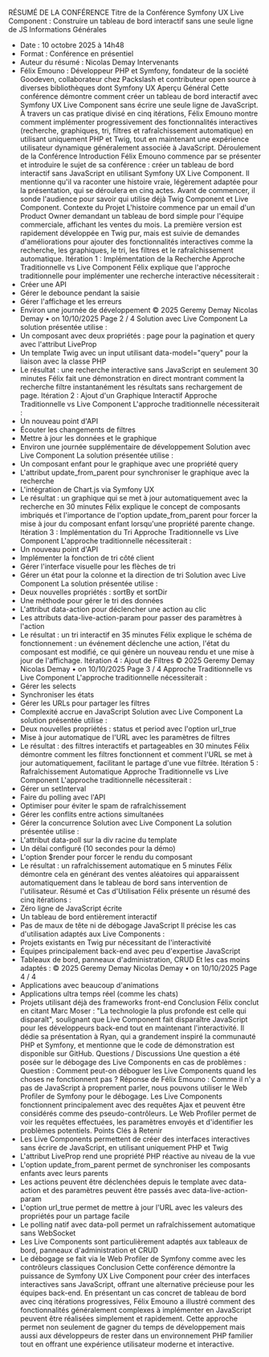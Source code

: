 RÉSUMÉ DE LA CONFÉRENCE
Titre de la Conférence
Symfony UX Live Component : Construire un tableau de bord interactif sans une seule ligne de JS
Informations Générales
- Date : 10 octobre 2025 à 14h48
- Format : Conférence en présentiel
- Auteur du résumé : Nicolas Demay
Intervenants
- Félix Emouno : Développeur PHP et Symfony, fondateur de la société Goodeven, collaborateur chez Packslash et
contributeur open source à diverses bibliothèques dont Symfony UX
Aperçu Général
Cette conférence démontre comment créer un tableau de bord interactif avec Symfony UX Live Component sans écrire une
seule ligne de JavaScript. À travers un cas pratique divisé en cinq itérations, Félix Emouno montre comment implémenter
progressivement des fonctionnalités interactives (recherche, graphiques, tri, filtres et rafraîchissement automatique) en
utilisant uniquement PHP et Twig, tout en maintenant une expérience utilisateur dynamique généralement associée à
JavaScript.
Déroulement de la Conférence
Introduction
Félix Emouno commence par se présenter et introduire le sujet de sa conférence : créer un tableau de bord interactif sans
JavaScript en utilisant Symfony UX Live Component. Il mentionne qu'il va raconter une histoire vraie, légèrement adaptée
pour la présentation, qui se déroulera en cinq actes. Avant de commencer, il sonde l'audience pour savoir qui utilise déjà
Twig Component et Live Component.
Contexte du Projet
L'histoire commence par un email d'un Product Owner demandant un tableau de bord simple pour l'équipe commerciale,
affichant les ventes du mois. La première version est rapidement développée en Twig pur, mais est suivie de demandes
d'améliorations pour ajouter des fonctionnalités interactives comme la recherche, les graphiques, le tri, les filtres et le
rafraîchissement automatique.
Itération 1 : Implémentation de la Recherche
Approche Traditionnelle vs Live Component
Félix explique que l'approche traditionnelle pour implémenter une recherche interactive nécessiterait :
- Créer une API
- Gérer le debounce pendant la saisie
- Gérer l'affichage et les erreurs
- Environ une journée de développement
© 2025 Geremy
Demay Nicolas Demay
• on 10/10/2025 Page 2 / 4
Solution avec Live Component
La solution présentée utilise :
- Un composant avec deux propriétés : page pour la pagination et query avec l'attribut LiveProp
- Un template Twig avec un input utilisant data-model="query" pour la liaison avec la classe PHP
- Le résultat : une recherche interactive sans JavaScript en seulement 30 minutes
Félix fait une démonstration en direct montrant comment la recherche filtre instantanément les résultats sans
rechargement de page.
Itération 2 : Ajout d'un Graphique Interactif
Approche Traditionnelle vs Live Component
L'approche traditionnelle nécessiterait :
- Un nouveau point d'API
- Écouter les changements de filtres
- Mettre à jour les données et le graphique
- Environ une journée supplémentaire de développement
Solution avec Live Component
La solution présentée utilise :
- Un composant enfant pour le graphique avec une propriété query
- L'attribut update_from_parent pour synchroniser le graphique avec la recherche
- L'intégration de Chart.js via Symfony UX
- Le résultat : un graphique qui se met à jour automatiquement avec la recherche en 30 minutes
Félix explique le concept de composants imbriqués et l'importance de l'option update_from_parent pour forcer la mise à
jour du composant enfant lorsqu'une propriété parente change.
Itération 3 : Implémentation du Tri
Approche Traditionnelle vs Live Component
L'approche traditionnelle nécessiterait :
- Un nouveau point d'API
- Implémenter la fonction de tri côté client
- Gérer l'interface visuelle pour les flèches de tri
- Gérer un état pour la colonne et la direction de tri
Solution avec Live Component
La solution présentée utilise :
- Deux nouvelles propriétés : sortBy et sortDir
- Une méthode pour gérer le tri des données
- L'attribut data-action pour déclencher une action au clic
- Les attributs data-live-action-param pour passer des paramètres à l'action
- Le résultat : un tri interactif en 35 minutes
Félix explique le schéma de fonctionnement : un événement déclenche une action, l'état du composant est modifié, ce qui
génère un nouveau rendu et une mise à jour de l'affichage.
Itération 4 : Ajout de Filtres
© 2025 Geremy
Demay Nicolas Demay
• on 10/10/2025 Page 3 / 4
Approche Traditionnelle vs Live Component
L'approche traditionnelle nécessiterait :
- Gérer les selects
- Synchroniser les états
- Gérer les URLs pour partager les filtres
- Complexité accrue en JavaScript
Solution avec Live Component
La solution présentée utilise :
- Deux nouvelles propriétés : status et period avec l'option url_true
- Mise à jour automatique de l'URL avec les paramètres de filtres
- Le résultat : des filtres interactifs et partageables en 30 minutes
Félix démontre comment les filtres fonctionnent et comment l'URL se met à jour automatiquement, facilitant le partage
d'une vue filtrée.
Itération 5 : Rafraîchissement Automatique
Approche Traditionnelle vs Live Component
L'approche traditionnelle nécessiterait :
- Gérer un setInterval
- Faire du polling avec l'API
- Optimiser pour éviter le spam de rafraîchissement
- Gérer les conflits entre actions simultanées
- Gérer la concurrence
Solution avec Live Component
La solution présentée utilise :
- L'attribut data-poll sur la div racine du template
- Un délai configuré (10 secondes pour la démo)
- L'option $render pour forcer le rendu du composant
- Le résultat : un rafraîchissement automatique en 5 minutes
Félix démontre cela en générant des ventes aléatoires qui apparaissent automatiquement dans le tableau de bord sans
intervention de l'utilisateur.
Résumé et Cas d'Utilisation
Félix présente un résumé des cinq itérations :
- Zéro ligne de JavaScript écrite
- Un tableau de bord entièrement interactif
- Pas de maux de tête ni de débogage JavaScript
Il précise les cas d'utilisation adaptés aux Live Components :
- Projets existants en Twig pur nécessitant de l'interactivité
- Équipes principalement back-end avec peu d'expertise JavaScript
- Tableaux de bord, panneaux d'administration, CRUD
Et les cas moins adaptés :
© 2025 Geremy
Demay Nicolas Demay
• on 10/10/2025 Page 4 / 4
- Applications avec beaucoup d'animations
- Applications ultra temps réel (comme les chats)
- Projets utilisant déjà des frameworks front-end
Conclusion
Félix conclut en citant Marc Moser : "La technologie la plus profonde est celle qui disparaît", soulignant que Live Component
fait disparaître JavaScript pour les développeurs back-end tout en maintenant l'interactivité. Il dédie sa présentation à Ryan,
qui a grandement inspiré la communauté PHP et Symfony, et mentionne que le code de démonstration est disponible sur
GitHub.
Questions / Discussions
Une question a été posée sur le débogage des Live Components en cas de problèmes :
Question : Comment peut-on déboguer les Live Components quand les choses ne fonctionnent pas ?
Réponse de Félix Emouno : Comme il n'y a pas de JavaScript à proprement parler, nous pouvons utiliser le Web Profiler de
Symfony pour le débogage. Les Live Components fonctionnent principalement avec des requêtes Ajax et peuvent être
considérés comme des pseudo-contrôleurs. Le Web Profiler permet de voir les requêtes effectuées, les paramètres envoyés
et d'identifier les problèmes potentiels.
Points Clés à Retenir
- Les Live Components permettent de créer des interfaces interactives sans écrire de JavaScript, en utilisant uniquement
PHP et Twig
- L'attribut LiveProp rend une propriété PHP réactive au niveau de la vue
- L'option update_from_parent permet de synchroniser les composants enfants avec leurs parents
- Les actions peuvent être déclenchées depuis le template avec data-action et des paramètres peuvent être passés avec
data-live-action-param
- L'option url_true permet de mettre à jour l'URL avec les valeurs des propriétés pour un partage facile
- Le polling natif avec data-poll permet un rafraîchissement automatique sans WebSocket
- Les Live Components sont particulièrement adaptés aux tableaux de bord, panneaux d'administration et CRUD
- Le débogage se fait via le Web Profiler de Symfony comme avec les contrôleurs classiques
Conclusion
Cette conférence démontre la puissance de Symfony UX Live Component pour créer des interfaces interactives sans
JavaScript, offrant une alternative précieuse pour les équipes back-end. En présentant un cas concret de tableau de bord
avec cinq itérations progressives, Félix Emouno a illustré comment des fonctionnalités généralement complexes à
implémenter en JavaScript peuvent être réalisées simplement et rapidement. Cette approche permet non seulement de
gagner du temps de développement mais aussi aux développeurs de rester dans un environnement PHP familier tout en
offrant une expérience utilisateur moderne et interactive.